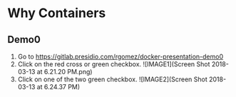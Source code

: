 # Why Containers
## Demo0
1. Go to https://gitlab.presidio.com/rgomez/docker-presentation-demo0
2. Click on the red cross or green checkbox. ![IMAGE1](Screen Shot 2018-03-13 at 6.21.20 PM.png)
3. Click on one of the two green checkbox. ![IMAGE2](Screen Shot 2018-03-13 at 6.24.37 PM)


